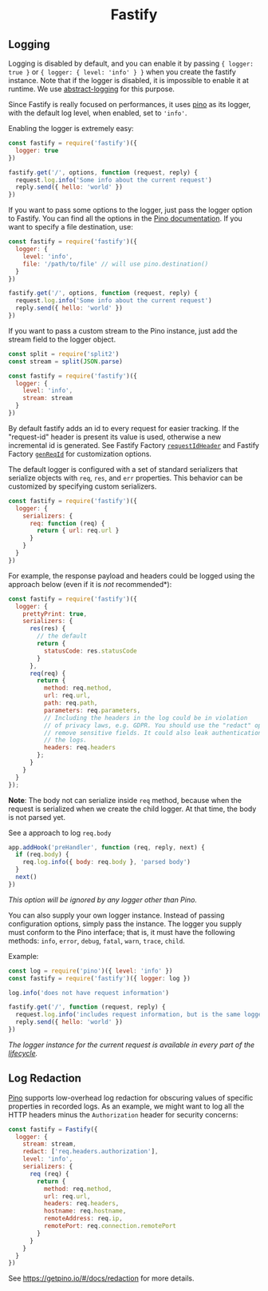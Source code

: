 <h1 align="center">Fastify</h1>

## Logging

Logging is disabled by default, and you can enable it by passing
`{ logger: true }` or `{ logger: { level: 'info' } }` when you create
the fastify instance. Note that if the logger is disabled, it is impossible to
enable it at runtime. We use
[abstract-logging](https://www.npmjs.com/package/abstract-logging) for
this purpose.

Since Fastify is really focused on performances, it uses [pino](https://github.com/pinojs/pino) as its logger, with the default log level, when enabled, set to `'info'`.

Enabling the logger is extremely easy:

```js
const fastify = require('fastify')({
  logger: true
})

fastify.get('/', options, function (request, reply) {
  request.log.info('Some info about the current request')
  reply.send({ hello: 'world' })
})
```

If you want to pass some options to the logger, just pass the logger option to Fastify.
You can find all the options in the [Pino documentation](https://github.com/pinojs/pino/blob/master/docs/api.md#pinooptions-stream). If you want to specify a file destination, use:

```js
const fastify = require('fastify')({
  logger: {
    level: 'info',
    file: '/path/to/file' // will use pino.destination()
  }
})

fastify.get('/', options, function (request, reply) {
  request.log.info('Some info about the current request')
  reply.send({ hello: 'world' })
})
```

If you want to pass a custom stream to the Pino instance, just add the stream field to the logger object.

```js
const split = require('split2')
const stream = split(JSON.parse)

const fastify = require('fastify')({
  logger: {
    level: 'info',
    stream: stream
  }
})
```

<a name="logging-request-id"></a>

By default fastify adds an id to every request for easier tracking. If the "request-id" header is present its value is used, otherwise a new incremental id is generated. See Fastify Factory [`requestIdHeader`](https://github.com/fastify/fastify/blob/master/docs/Server.md#factory-request-id-header) and Fastify Factory [`genReqId`](https://github.com/fastify/fastify/blob/master/docs/Server.md#gen-request-id) for customization options.

The default logger is configured with a set of standard serializers that serialize objects with `req`, `res`, and `err` properties. This behavior can be customized by specifying custom serializers.
```js
const fastify = require('fastify')({
  logger: {
    serializers: {
      req: function (req) {
        return { url: req.url }
      }
    }
  }
})
```
For example, the response payload and headers could be logged using the approach below (even if it is *not* recommended*):

```js
const fastify = require('fastify')({
  logger: {
    prettyPrint: true,
    serializers: {
      res(res) {
        // the default
        return {
          statusCode: res.statusCode
        }
      },
      req(req) {
        return {
          method: req.method,
          url: req.url,
          path: req.path,
          parameters: req.parameters,
          // Including the headers in the log could be in violation 
          // of privacy laws, e.g. GDPR. You should use the "redact" option to
          // remove sensitive fields. It could also leak authentication data in
          // the logs.
          headers: req.headers
        };
      }
    }
  }
});
```
**Note**: The body not can serialize inside `req` method, because when the request is serialized when we create the child logger. At that time, the body is not parsed yet.

See a approach to log `req.body`

```js
app.addHook('preHandler', function (req, reply, next) {
  if (req.body) {
    req.log.info({ body: req.body }, 'parsed body')
  }
  next()
})
```


*This option will be ignored by any logger other than Pino.*

You can also supply your own logger instance. Instead of passing configuration options, simply pass the instance.
The logger you supply must conform to the Pino interface; that is, it must have the following methods:
`info`, `error`, `debug`, `fatal`, `warn`, `trace`, `child`.

Example:

```js
const log = require('pino')({ level: 'info' })
const fastify = require('fastify')({ logger: log })

log.info('does not have request information')

fastify.get('/', function (request, reply) {
  request.log.info('includes request information, but is the same logger instance as `log`')
  reply.send({ hello: 'world' })
})
```

*The logger instance for the current request is available in every part of the [lifecycle](https://github.com/fastify/fastify/blob/master/docs/Lifecycle.md).*

## Log Redaction

[Pino](https://getpino.io) supports low-overhead log redaction for
obscuring values of specific properties in recorded logs.
As an example, we might want to log all the HTTP headers minus the
`Authorization` header for security concerns:

```js
const fastify = Fastify({
  logger: {
    stream: stream,
    redact: ['req.headers.authorization'],
    level: 'info',
    serializers: {
      req (req) {
        return {
          method: req.method,
          url: req.url,
          headers: req.headers,
          hostname: req.hostname,
          remoteAddress: req.ip,
          remotePort: req.connection.remotePort
        }
      }
    }
  }
})
```

See https://getpino.io/#/docs/redaction for more details.
